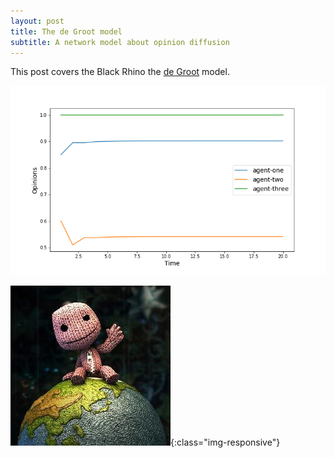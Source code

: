 ```yaml
---
layout: post
title: The de Groot model
subtitle: A network model about opinion diffusion
---
```


This post covers the Black Rhino the [de Groot](https://www.jstor.org/stable/2285509?seq=1#metadata_info_tab_contents) model.

![degroot](/img/deGrootOpinions.png)

![logo](/img/hello_world.jpeg){:class="img-responsive"}
